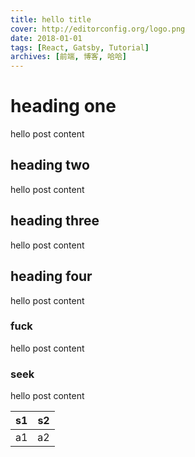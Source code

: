 ```yaml
---
title: hello title
cover: http://editorconfig.org/logo.png
date: 2018-01-01
tags: [React, Gatsby, Tutorial]
archives: [前端, 博客, 哈哈]
---
```


# heading one

hello post content

## heading two

hello post content

## heading three

hello post content

## heading four

hello post content

### fuck

hello post content

### seek

hello post content

| s1 | s2 |
| :--: | :--: |
| a1 | a2 |
